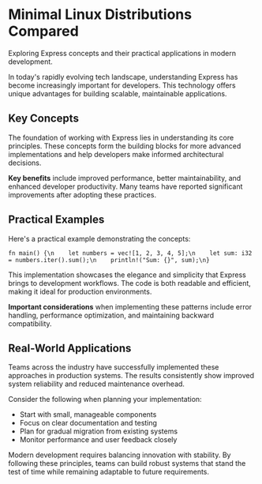 # Minimal Linux Distributions Compared

Exploring Express concepts and their practical applications in modern development.

In today's rapidly evolving tech landscape, understanding Express has become increasingly important for developers. This technology offers unique advantages for building scalable, maintainable applications.

## Key Concepts

The foundation of working with Express lies in understanding its core principles. These concepts form the building blocks for more advanced implementations and help developers make informed architectural decisions.

**Key benefits** include improved performance, better maintainability, and enhanced developer productivity. Many teams have reported significant improvements after adopting these practices.

## Practical Examples

Here's a practical example demonstrating the concepts:

<pre><code>fn main() {\n    let numbers = vec![1, 2, 3, 4, 5];\n    let sum: i32 = numbers.iter().sum();\n    println!("Sum: {}", sum);\n}</code></pre>

This implementation showcases the elegance and simplicity that Express brings to development workflows. The code is both readable and efficient, making it ideal for production environments.

**Important considerations** when implementing these patterns include error handling, performance optimization, and maintaining backward compatibility.

## Real-World Applications

Teams across the industry have successfully implemented these approaches in production systems. The results consistently show improved system reliability and reduced maintenance overhead.

Consider the following when planning your implementation:

- Start with small, manageable components
- Focus on clear documentation and testing
- Plan for gradual migration from existing systems
- Monitor performance and user feedback closely

Modern development requires balancing innovation with stability. By following these principles, teams can build robust systems that stand the test of time while remaining adaptable to future requirements.
